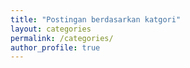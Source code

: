 ```yaml
---
title: "Postingan berdasarkan katgori"
layout: categories
permalink: /categories/
author_profile: true
---
```

